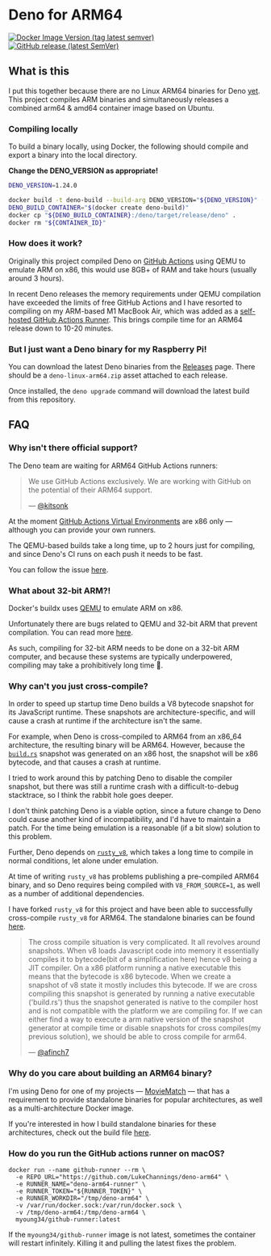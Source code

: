 # Deno for ARM64

[![Docker Image Version (tag latest semver)](https://img.shields.io/docker/v/lukechannings/deno/latest?label=Docker%20Image)](https://hub.docker.com/repository/docker/lukechannings/deno)
[![GitHub release (latest SemVer)](https://img.shields.io/github/v/release/lukechannings/deno-arm64?label=ARM64%20Binary)](https://github.com/LukeChannings/deno-arm64/releases)

## What is this

I put this together because there are no Linux ARM64 binaries for Deno [yet](https://github.com/denoland/deno/issues/1846#issuecomment-725165778).
This project compiles ARM binaries and simultaneously releases a combined arm64 & amd64 container image based on Ubuntu.

### Compiling locally

To build a binary locally, using Docker, the following should compile and export a binary into the local directory.

**Change the DENO_VERSION as appropriate!**

```bash
DENO_VERSION=1.24.0

docker build -t deno-build --build-arg DENO_VERSION="${DENO_VERSION}" --progress=plain --file ./Dockerfile.compile .
DENO_BUILD_CONTAINER="$(docker create deno-build)"
docker cp "${DENO_BUILD_CONTAINER}:/deno/target/release/deno" .
docker rm "${CONTAINER_ID}"
```

### How does it work?

Originally this project compiled Deno on [GitHub Actions](https://github.com/features/actions) using QEMU to emulate ARM on x86, this would use 8GB+ of RAM and take hours (usually around 3 hours).

In recent Deno releases the memory requirements under QEMU compilation have exceeded the limits of free GitHub Actions and I have resorted to compiling on my ARM-based M1 MacBook Air, which was added as a [self-hosted GitHub Actions Runner](https://docs.github.com/en/actions/hosting-your-own-runners/about-self-hosted-runners). This brings compile time for an ARM64 release down to 10-20 minutes.

### But I just want a Deno binary for my Raspberry Pi!

You can download the latest Deno binaries from the [Releases](https://github.com/LukeChannings/deno-arm64/releases) page.
There should be a `deno-linux-arm64.zip` asset attached to each release.

Once installed, the `deno upgrade` command will download the latest build from this repository. 

## FAQ

### Why isn't there official support?

The Deno team are waiting for ARM64 GitHub Actions runners:

> We use GitHub Actions exclusively. We are working with GitHub on the potential of their ARM64 support.
> 
> &mdash; [@kitsonk](https://github.com/denoland/deno/issues/1846#issuecomment-725209062)

At the moment [GitHub Actions Virtual Environments](https://github.com/actions/virtual-environments) are x86 only &mdash; although you can provide your own runners.

The QEMU-based builds take a long time, up to 2 hours just for compiling, and since Deno's CI runs on each push it needs to be fast.

You can follow the issue [here](https://github.com/denoland/deno/issues/1846).

### What about 32-bit ARM?!

Docker's buildx uses [QEMU](https://en.wikipedia.org/wiki/QEMU) to emulate ARM on x86.

Unfortunately there are bugs related to QEMU and 32-bit ARM that prevent compilation. 
You can read more [here](https://bugs.launchpad.net/qemu/+bug/1805913).

As such, compiling for 32-bit ARM needs to be done on a 32-bit ARM computer,
and because these systems are typically underpowered,
compiling may take a prohibitively long time 😬.

### Why can't you just cross-compile?

In order to speed up startup time Deno builds a V8 bytecode snapshot for its JavaScript runtime.
These snapshots are architecture-specific, and will cause a crash at runtime if the architecture isn't the same.

For example, when Deno is cross-compiled to ARM64 from an x86_64 architecture, the resulting binary will be ARM64.
However, because the [`build.rs`](https://github.com/denoland/deno/blob/master/cli/build.rs#L52) snapshot was generated on an x86 host, the snapshot will be x86 bytecode, and that causes a crash at runtime.

I tried to work around this by patching Deno to disable the compiler snapshot, but there was still a runtime crash with a difficult-to-debug stacktrace, so I think the rabbit hole goes deeper.

I don't think patching Deno is a viable option, since a future change to Deno could cause another kind of incompatibility, and I'd have to maintain a patch. For the time being emulation is a reasonable (if a bit slow) solution to this problem.

Further, Deno depends on [`rusty_v8`](https://github.com/denoland/rusty_v8), which takes a long time to compile in normal conditions, let alone under emulation.

At time of writing `rusty_v8` has problems publishing a pre-compiled ARM64 binary, and so Deno requires being compiled with `V8_FROM_SOURCE=1`, as well as a number of additional dependencies.

I have forked `rusty_v8` for this project and have been able to successfully cross-compile `rusty_v8` for ARM64. The standalone binaries can be found [here](https://github.com/lukechannings/rusty_v8/releases).


> The cross compile situation is very complicated. It all revolves around snapshots. When v8 loads Javascript code into memory it essentially compiles it to bytecode(bit of a simplification here) hence v8 being a JIT compiler. On a x86 platform running a native executable this means that the bytecode is x86 bytecode. When we create a snapshot of v8 state it mostly includes this bytecode. If we are cross compiling this snapshot is generated by running a native executable ('build.rs') thus the snapshot generated is native to the compiler host and is not compatible with the platform we are compiling for. If we can either find a way to execute a arm native version of the snapshot generator at compile time or disable snapshots for cross compiles(my previous solution), we should be able to cross compile for arm64.
> 
> &mdash; [@afinch7](https://github.com/denoland/deno/issues/4862#issuecomment-711110480)

### Why do you care about building an ARM64 binary?

I'm using Deno for one of my projects &mdash; [MovieMatch](https://github.com/LukeChannings/moviematch) &mdash; that has a requirement to provide standalone binaries for popular architectures, as well as a multi-architecture Docker image.

If you're interested in how I build standalone binaries for these architectures, check out the build file [here](https://github.com/LukeChannings/moviematch/blob/main/Justfile#L69).


### How do you run the GitHub actions runner on macOS?

```
docker run --name github-runner --rm \
  -e REPO_URL="https://github.com/LukeChannings/deno-arm64" \
  -e RUNNER_NAME="deno-arm64-runner" \
  -e RUNNER_TOKEN="${RUNNER_TOKEN}" \
  -e RUNNER_WORKDIR="/tmp/deno-arm64" \
  -v /var/run/docker.sock:/var/run/docker.sock \
  -v /tmp/deno-arm64:/tmp/deno-arm64 \
  myoung34/github-runner:latest
```

If the `myoung34/github-runner` image is not latest, sometimes the container will restart infinitely.
Killing it and pulling the latest fixes the problem.
